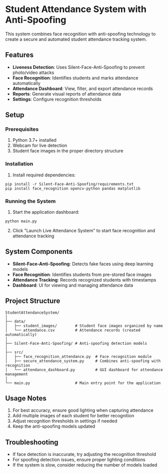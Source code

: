 # Student Attendance System with Anti-Spoofing

This system combines face recognition with anti-spoofing technology to create a secure and automated student attendance tracking system.

## Features

- **Liveness Detection**: Uses Silent-Face-Anti-Spoofing to prevent photo/video attacks
- **Face Recognition**: Identifies students and marks attendance automatically
- **Attendance Dashboard**: View, filter, and export attendance records
- **Reports**: Generate visual reports of attendance data
- **Settings**: Configure recognition thresholds

## Setup

### Prerequisites

1. Python 3.7+ installed
2. Webcam for live detection
3. Student face images in the proper directory structure

### Installation

1. Install required dependencies:
```
pip install -r Silent-Face-Anti-Spoofing/requirements.txt
pip install face_recognition opencv-python pandas matplotlib
```



### Running the System

1. Start the application dashboard:
```
python main.py
```

2. Click "Launch Live Attendance System" to start face recognition and attendance tracking

## System Components

- **Silent-Face-Anti-Spoofing**: Detects fake faces using deep learning models
- **Face Recognition**: Identifies students from pre-stored face images
- **Attendance Tracking**: Records recognized students with timestamps
- **Dashboard**: UI for viewing and managing attendance data

## Project Structure

```
StudentAttendanceSystem/
│
├── data/
│   ├── student_images/        # Student face images organized by name
│   └── attendance.csv         # Attendance records (created automatically)
│
├── Silent-Face-Anti-Spoofing/ # Anti-spoofing detection models
│
├── src/
│   ├── face_recognition_attendance.py  # Face recognition module
│   ├── secure_attendance_system.py     # Combines anti-spoofing with recognition
│   └── attendance_dashboard.py         # GUI dashboard for attendance management
│
└── main.py                    # Main entry point for the application
```

## Usage Notes

1. For best accuracy, ensure good lighting when capturing attendance
2. Add multiple images of each student for better recognition
3. Adjust recognition thresholds in settings if needed
4. Keep the anti-spoofing models updated

## Troubleshooting

- If face detection is inaccurate, try adjusting the recognition threshold
- For spoofing detection issues, ensure proper lighting conditions
- If the system is slow, consider reducing the number of models loaded